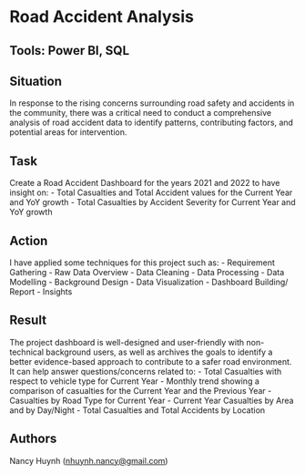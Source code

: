 # Road Accident Analysis

## Tools: Power BI, SQL

## Situation
In response to the rising concerns surrounding road safety and accidents in the community, there was a critical need to conduct a comprehensive analysis of road accident data to identify patterns, contributing factors, and potential areas for intervention.

## Task
Create a Road Accident Dashboard for the years 2021 and 2022 to have insight on: 
	- Total Casualties and Total Accident values for the Current Year and YoY growth
	- Total Casualties by Accident Severity for Current Year and YoY growth

## Action
I have applied some techniques for this project such as: 
	- Requirement Gathering
	- Raw Data Overview
	- Data Cleaning
	- Data Processing
	- Data Modelling
	- Background Design
	- Data Visualization
	- Dashboard Building/ Report
	- Insights

## Result
The project dashboard is well-designed and user-friendly with non-technical background users, as well as archives the goals to identify a better evidence-based approach to contribute to a safer road environment.
It can help answer questions/concerns related to:
	- Total Casualties with respect to vehicle type for Current Year
	- Monthly trend showing a comparison of casualties for the Current Year and the Previous Year
	- Casualties by Road Type for Current Year
	- Current Year Casualties by Area and by Day/Night
	- Total Casualties and Total Accidents by Location

## Authors
Nancy Huynh (nhuynh.nancy@gmail.com)
